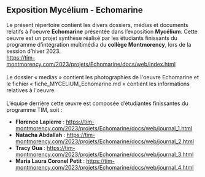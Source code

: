 ## Exposition Mycélium - Echomarine ##


Le présent répertoire contient les divers dossiers, médias et documents relatifs à l'oeuvre **Echomarine** présentée dans l’exposition **Mycélium**. Cette oeuvre est un projet synthèse réalisé par les étudiants finissants du programme d’intégration multimédia du **collège Montmorency**, lors de la session d’hiver 2023.
<br>
https://tim-montmorency.com/2023/projets/Echomarine/docs/web/index.html
<br>
<br>
Le dossier « medias » contient les photographies de l'oeuvre Echomarine et le fichier « fiche_MYCELIUM_Echomarine.md » contient les informations relatives à l'oeuvre.
<br>
<br>
L’équipe derrière cette œuvre est composée d’étudiantes finissantes du programme TIM, soit : 

* **Florence Lapierre** :
https://tim-montmorency.com/2023/projets/Echomarine/docs/web/journal_1.html
* **Natacha Abdallah** :
https://tim-montmorency.com/2023/projets/Echomarine/docs/web/journal_2.html
* **Tracy Gua** :
https://tim-montmorency.com/2023/projets/Echomarine/docs/web/journal_3.html
* **Maria Laura Coronel Petit** :
https://tim-montmorency.com/2023/projets/Echomarine/docs/web/journal_4.html

